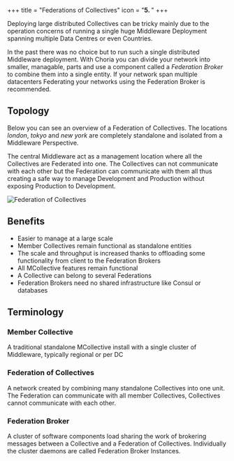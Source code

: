 +++
title = "Federations of Collectives"
icon = "<b>5. </b>"
+++

Deploying large distributed Collectives can be tricky mainly due to the operation concerns of running a single huge Middleware Deployment spanning multiple Data Centres or even Countries.

In the past there was no choice but to run such a single distributed Middleware deployment. With Choria you can divide your network into smaller, managable, parts and use a component called a *Federation Broker* to combine them into a single entity.  If your network span multiple datacenters Federating your networks using the Federation Broker is recommended.

## Topology

Below you can see an overview of a Federation of Collectives.  The locations *london*, *tokyo* and *new york* are completely standalone and isolated from a Middleware Perspective.

The central Middleware act as a management location where all the Collectives are Federated into one.  The Collectives can not communicate with each other but the Federation can communicate with them all thus creating a safe way to manage Development and Production without exposing Production to Development.

![Federation of Collectives](../choria_federation.png)

## Benefits

 * Easier to manage at a large scale
 * Member Collectives remain functional as standalone entities
 * The scale and throughput is increased thanks to offloading some functionality from client to the Federation Brokers
 * All MCollective features remain functional
 * A Collective can belong to several Federations
 * Federation Brokers need no shared infrastructure like Consul or databases

## Terminology

### Member Collective

A traditional standalone MCollective install with a single cluster of Middleware, typically regional or per DC

### Federation of Collectives

A network created by combining many standalone Collectives into one unit.  The Federation can communicate with all member Collectives, Collectives cannot communicate with each other.

### Federation Broker

A cluster of software components load sharing the work of brokering messages between a Collective and a Federation of Collectives.  Individually the cluster daemons are called Federation Broker Instances.
